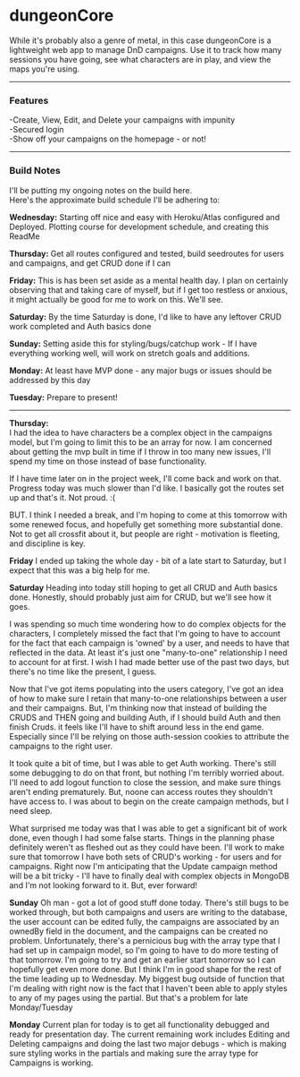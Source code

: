 # dungeonCore
While it's probably also a genre of metal, in this case dungeonCore is a lightweight web app to manage DnD campaigns.
Use it to track how many sessions you have going, see what characters are in play, and view the maps you're using. 

***

### Features
-Create, View, Edit, and Delete your campaigns with impunity  
-Secured login  
-Show off your campaigns on the homepage - or not!  

***

### Build Notes
I'll be putting my ongoing notes on the build here.  
Here's the approximate build schedule I'll be adhering to:  

**Wednesday:** 
Starting off nice and easy with Heroku/Atlas configured and Deployed. Plotting course for development schedule, and creating this ReadMe  


**Thursday:**
Get all routes configured and tested, build seedroutes for users and campaigns, and get CRUD done if I can  


**Friday:**
This is has been set aside as a mental health day. I plan on certainly observing that and taking care of myself, but if I get too restless or anxious, it might actually be good for me to work on this. We'll see.  


**Saturday:**
By the time Saturday is done, I'd like to have any leftover CRUD work completed and Auth basics done  


**Sunday:**
Setting aside this for styling/bugs/catchup work - If I have everything working well, will work on stretch goals and additions.  


**Monday:**
At least have MVP done - any major bugs or issues should be addressed by this day  


**Tuesday:**
Prepare to present!  


---

**Thursday:**  
I had the idea to have characters be a complex object in the campaigns model, but I'm going to limit this to be an array for now. I am concerned about getting the mvp built in time if I throw in too many new issues, I'll spend my time on those instead of base functionality.   

If I have time later on in the project week, I'll come back and work on that. Progress today was much slower than I'd like. I basically got the routes set up and that's it. Not proud. :(

BUT. I think I needed a break, and I'm hoping to come at this tomorrow with some renewed focus, and hopefully get something more substantial done. Not to get all crossfit about it, but people are right - motivation is fleeting, and discipline is key.

**Friday** 
I ended up taking the whole day - bit of a late start to Saturday, but I expect that this was a big help for me.

**Saturday**
Heading into today still hoping to get all CRUD and Auth basics done. Honestly, should probably just aim for CRUD, but we'll see how it goes.

I was spending so much time wondering how to do complex objects for the characters, I completely missed the fact that I'm going to have to account for the fact that each campaign is 'owned' by a user, and needs to have that reflected in the data. At least it's just one "many-to-one" relationship I need to account for at first. I wish I had made better use of the past two days, but there's no time like the present, I guess.

Now that I've got items populating into the users category, I've got an idea of how to make sure I retain that many-to-one relationships between a user and their campaigns. But, I'm thinking now that instead of building the CRUDS and THEN going and building Auth, if I should build Auth and then finish Cruds. it feels like I'll have to shift around less in the end game. Especially since I'll be relying on those auth-session cookies to attribute the campaigns to the right user.

It took quite a bit of time, but I was able to get Auth working. There's still some debugging to do on that front, but nothing I'm terribly worried about. I'll need to add logout function to close the session, and make sure things aren't ending prematurely. But, noone can access routes they shouldn't have access to. I was about to begin on the create campaign methods, but I need sleep. 

What surprised me today was that I was able to get a significant bit of work done, even though I had some false starts. Things in the planning phase definitely weren't as fleshed out as they could have been. I'll work to make sure that tomorrow I have both sets of CRUD's working - for users and for campaigns. Right now I'm anticipating that the Update campaign method will be a bit tricky - I'll have to finally deal with complex objects in MongoDB and I'm not looking forward to it. But, ever forward!

**Sunday**
Oh man - got a lot of good stuff done today. There's still bugs to be worked through, but both campaigns and users are writing to the database, the user account can be edited fully, the campaigns are associated by an ownedBy field in the document, and the campaigns can be created no problem. Unfortunately, there's a pernicious bug with the array type that I had set up in campaign model, so I'm going to have to do more testing of that tomorrow. I'm going to try and get an earlier start tomorrow so I can hopefully get even more done. But I think I'm in good shape for the rest of the time leading up to Wednesday. My biggest bug outside of function that I'm dealing with right now is the fact that I haven't been able to apply styles to any of my pages using the partial. But that's a problem for late Monday/Tuesday

**Monday**
Current plan for today is to get all functionality debugged and ready for presentation day. The current remaining work includes Editing and Deleting campaigns and doing the last two major debugs - which is making sure styling works in the partials and making sure the array type for Campaigns is working.